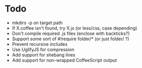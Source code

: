 # Todo

- mkdirs -p on target path
- If X.coffee isn't found, try X.js (or less/css, case depending)
- Don't compile required .js files (enclose with backticks?)
- Support some sort of #!require folder/* (or just folder/ ?)
- Prevent recursive includes
- Use UglifyJS for compression
- Add support for shebang lines
- Add support for non-wrapped CoffeeScript output

